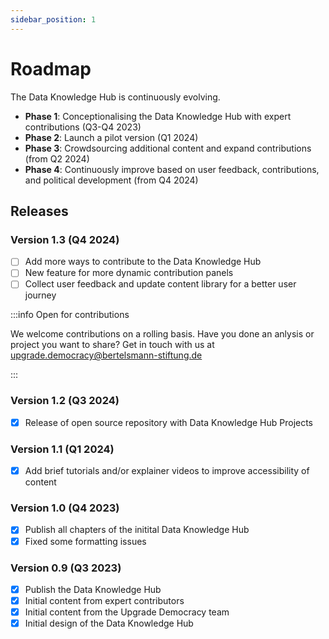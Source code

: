 ```yaml
---
sidebar_position: 1
---
```


# Roadmap

The Data Knowledge Hub is continuously evolving.  
- **Phase 1**: Conceptionalising the Data Knowledge Hub with expert contributions (Q3-Q4 2023) 
- **Phase 2**: Launch a pilot version (Q1 2024)
- **Phase 3**: Crowdsourcing additional content and expand contributions (from Q2 2024)
- **Phase 4**: Continuously improve based on user feedback, contributions, and political development (from Q4 2024) 

## Releases 

### Version 1.3 (Q4 2024) 

- [ ] Add more ways to contribute to the Data Knowledge Hub
- [ ] New feature for more dynamic contribution panels
- [ ] Collect user feedback and update content library for a better user journey

:::info Open for contributions

We welcome contributions on a rolling basis. Have you done an anlysis or project you want to share? Get in touch with us at [upgrade.democracy@bertelsmann-stiftung.de](mailto:upgrade.democracy@bertelsmann-stiftung.de)

:::

### Version 1.2 (Q3 2024) 

- [X] Release of open source repository with Data Knowledge Hub Projects

### Version 1.1 (Q1 2024)

- [X] Add brief tutorials and/or explainer videos to improve accessibility of content

### Version 1.0 (Q4 2023) 

- [X] Publish all chapters of the initital Data Knowledge Hub
- [X] Fixed some formatting issues

### Version 0.9 (Q3 2023)

- [X] Publish the Data Knowledge Hub
- [X] Initial content from expert contributors
- [X] Initial content from the Upgrade Democracy team
- [X] Initial design of the Data Knowledge Hub

